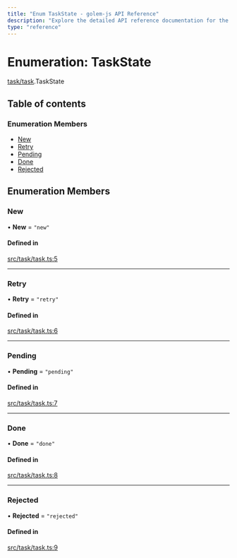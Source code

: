 ```yaml
---
title: "Enum TaskState - golem-js API Reference"
description: "Explore the detailed API reference documentation for the Enum TaskState within the golem-js SDK for the Golem Network."
type: "reference"
---
```

# Enumeration: TaskState

[task/task](../modules/task_task).TaskState

## Table of contents

### Enumeration Members

- [New](task_task.TaskState#new)
- [Retry](task_task.TaskState#retry)
- [Pending](task_task.TaskState#pending)
- [Done](task_task.TaskState#done)
- [Rejected](task_task.TaskState#rejected)

## Enumeration Members

### New

• **New** = ``"new"``

#### Defined in

[src/task/task.ts:5](https://github.com/golemfactory/golem-js/blob/7df98a2/src/task/task.ts#L5)

___

### Retry

• **Retry** = ``"retry"``

#### Defined in

[src/task/task.ts:6](https://github.com/golemfactory/golem-js/blob/7df98a2/src/task/task.ts#L6)

___

### Pending

• **Pending** = ``"pending"``

#### Defined in

[src/task/task.ts:7](https://github.com/golemfactory/golem-js/blob/7df98a2/src/task/task.ts#L7)

___

### Done

• **Done** = ``"done"``

#### Defined in

[src/task/task.ts:8](https://github.com/golemfactory/golem-js/blob/7df98a2/src/task/task.ts#L8)

___

### Rejected

• **Rejected** = ``"rejected"``

#### Defined in

[src/task/task.ts:9](https://github.com/golemfactory/golem-js/blob/7df98a2/src/task/task.ts#L9)
